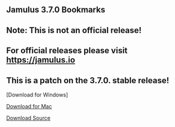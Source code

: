 ## Jamulus 3.7.0 Bookmarks
## Note: This is not an official release!
## For official releases please visit https://jamulus.io
## This is a patch on the 3.7.0. stable release!

[Download for Windows]

[Download for Mac](https://github.com/geotechfirst/jamulus/releases/download/r3_7_0_bm1/Jamulus-3.7.0.bookmarks-installer-mac.dmg)

[Download Source](https://github.com/geotechfirst/jamulus/archive/refs/heads/r3_7_0-patch.zip)

